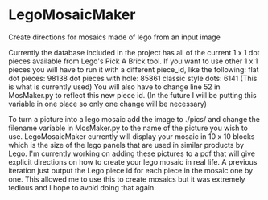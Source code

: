 # LegoMosaicMaker
Create directions for mosaics made of lego from an input image

Currently the database included in the project has all of the current 1 x 1 dot pieces available from Lego's Pick A Brick tool.
If you want to use other 1 x 1 pieces you will have to run it with a different piece_id, like the following:
     flat dot pieces:      98138 
     dot pieces with hole: 85861
     classic style dots:   6141 (This is what is currently used)
You will also have to change line 52 in MosMaker.py to reflect this new piece id. (In the future I will be putting this variable in one place so only one change will be necessary)

To turn a picture into a lego mosaic add the image to ./pics/ and change the filename variable in MosMaker.py to the name of the picture you wish to use. 
LegoMosaicMaker currently will display your mosaic in 10 x 10 blocks which is the size of the lego panels that are used in similar products by Lego.
I'm currently working on adding these pictures to a pdf that will give explicit directions on how to create your lego mosaic in real life. A previous
iteration just output the Lego piece id for each piece in the mosaic one by one. This allowed me to use this to create mosaics but it was extremely 
tedious and I hope to avoid doing that again.
